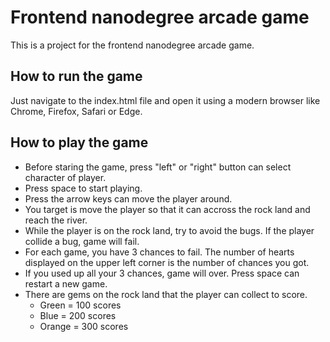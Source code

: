 # Frontend nanodegree arcade game

This is a project for the frontend nanodegree arcade game.

## How to run the game

Just navigate to the index.html file and open it using a modern browser like Chrome, Firefox, Safari or Edge.

## How to play the game

* Before staring the game, press "left" or "right" button can select character of player.
* Press space to start playing.
* Press the arrow keys can move the player around.
* You target is move the player so that it can accross the rock land and reach the river.
* While the player is on the rock land, try to avoid the bugs. If the player collide a bug, game will fail.
* For each game, you have 3 chances to fail. The number of hearts displayed on the upper left corner is the number of chances you got.
* If you used up all your 3 chances, game will over. Press space can restart a new game.
* There are gems on the rock land that the player can collect to score. 
  * Green = 100 scores
  * Blue = 200 scores
  * Orange = 300 scores
